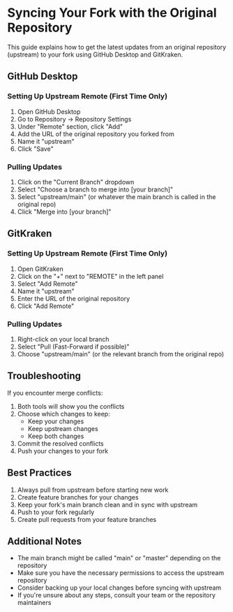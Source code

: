# Syncing Your Fork with the Original Repository

This guide explains how to get the latest updates from an original repository (upstream) to your fork using GitHub Desktop and GitKraken.

## GitHub Desktop

### Setting Up Upstream Remote (First Time Only)
1. Open GitHub Desktop
2. Go to Repository → Repository Settings
3. Under "Remote" section, click "Add"
4. Add the URL of the original repository you forked from
5. Name it "upstream"
6. Click "Save"

### Pulling Updates
1. Click on the "Current Branch" dropdown
2. Select "Choose a branch to merge into [your branch]"
3. Select "upstream/main" (or whatever the main branch is called in the original repo)
4. Click "Merge into [your branch]"

## GitKraken

### Setting Up Upstream Remote (First Time Only)
1. Open GitKraken
2. Click on the "+" next to "REMOTE" in the left panel
3. Select "Add Remote"
4. Name it "upstream"
5. Enter the URL of the original repository
6. Click "Add Remote"

### Pulling Updates
1. Right-click on your local branch
2. Select "Pull (Fast-Forward if possible)"
3. Choose "upstream/main" (or the relevant branch from the original repo)

## Troubleshooting

If you encounter merge conflicts:

1. Both tools will show you the conflicts
2. Choose which changes to keep:
   - Keep your changes
   - Keep upstream changes
   - Keep both changes
3. Commit the resolved conflicts
4. Push your changes to your fork

## Best Practices

1. Always pull from upstream before starting new work
2. Create feature branches for your changes
3. Keep your fork's main branch clean and in sync with upstream
4. Push to your fork regularly
5. Create pull requests from your feature branches

## Additional Notes

- The main branch might be called "main" or "master" depending on the repository
- Make sure you have the necessary permissions to access the upstream repository
- Consider backing up your local changes before syncing with upstream
- If you're unsure about any steps, consult your team or the repository maintainers